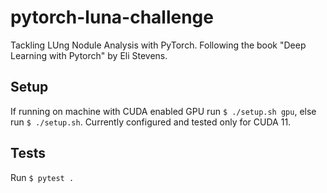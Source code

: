 # pytorch-luna-challenge

Tackling LUng Nodule Analysis with PyTorch. Following the book 
"Deep Learning with Pytorch" by Eli Stevens.

## Setup

If running on machine with CUDA enabled GPU run `$ ./setup.sh gpu`, else run `$ ./setup.sh`.
Currently configured and tested only for CUDA 11.

## Tests

Run `$ pytest .`



